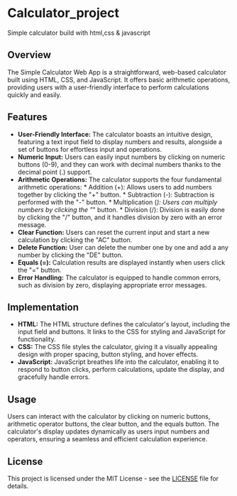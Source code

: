 # Calculator_project 
Simple calculator build with html,css &amp; javascript

## Overview 
The Simple Calculator Web App is a straightforward, web-based calculator built using HTML, CSS, and JavaScript. It offers basic arithmetic operations, providing users with a user-friendly interface to perform calculations quickly and easily.

## Features 
* **User-Friendly Interface:** The calculator boasts an intuitive design, featuring a text input field to display numbers and results, alongside a set of buttons for effortless input and operations.
* **Numeric Input:** Users can easily input numbers by clicking on numeric buttons (0-9), and they can work with decimal numbers thanks to the decimal point (.) support.
* **Arithmetic Operations:** The calculator supports the four fundamental arithmetic operations:
       * Addition (+): Allows users to add numbers together by clicking the "+" button.
       * Subtraction (-): Subtraction is performed with the "-" button.
       * Multiplication (*): Users can multiply numbers by clicking the "*" button.
       * Division (/): Division is easily done by clicking the "/" button, and it handles division by zero with an error message.
* **Clear Function:** Users can reset the current input and start a new calculation by clicking the "AC" button.
* **Delete Function:** User can delete the number one by one and add a any number by clicking the "DE" button.
* **Equals (=):** Calculation results are displayed instantly when users click the "=" button.
* **Error Handling:** The calculator is equipped to handle common errors, such as division by zero, displaying appropriate error messages.

## Implementation
* **HTML:** The HTML structure defines the calculator's layout, including the input field and buttons. It links to the CSS for styling and JavaScript for functionality.
* **CSS:** The CSS file styles the calculator, giving it a visually appealing design with proper spacing, button styling, and hover effects.
* **JavaScript:** JavaScript breathes life into the calculator, enabling it to respond to button clicks, perform calculations, update the display, and gracefully handle errors.

## Usage 
Users can interact with the calculator by clicking on numeric buttons, arithmetic operator buttons, the clear button, and the equals button. The calculator's display updates dynamically as users input numbers and operators, ensuring a seamless and efficient calculation experience.

## License 
This project is licensed under the MIT License - see the [LICENSE](https://github.com/a0m4a0n3/Calculator_Project/blob/main/LICENSE) file for details.
